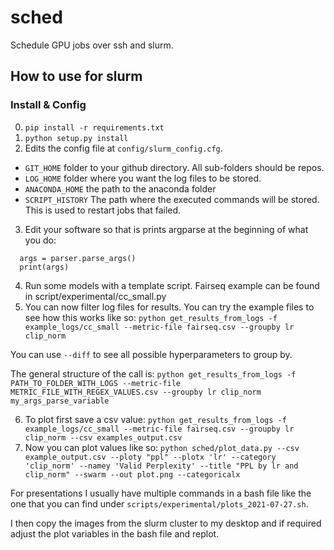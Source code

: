 # sched
Schedule GPU jobs over ssh and slurm.



## How to use for slurm

### Install & Config

0. `pip install -r requirements.txt`
1. `python setup.py install`
2. Edits the config file at `config/slurm_config.cfg`.
  - `GIT_HOME` folder to your github directory. All sub-folders should be repos.
  - `LOG_HOME` folder where you want the log files to be stored.
  - `ANACONDA_HOME` the path to the anaconda folder
  - `SCRIPT_HISTORY` The path where the executed commands will be stored. This is used to restart jobs that failed.

3. Edit your software so that is prints argparse at the beginning of what you do:
```=python
  args = parser.parse_args()
  print(args)
```
4. Run some models with a template script. Fairseq example can be found in script/experimental/cc_small.py
5. You can now filter log files for results. You can try the example files to see how this works like so:
   `python get_results_from_logs -f example_logs/cc_small --metric-file fairseq.csv --groupby lr clip_norm`

You can use `--diff` to see all possible hyperparameters to group by.

The general structure of the call is:
   `python get_results_from_logs -f PATH_TO_FOLDER_WITH_LOGS --metric-file METRIC_FILE_WITH_REGEX_VALUES.csv --groupby lr clip_norm my_args_parse_variable`

6. To plot first save a csv value:
   `python get_results_from_logs -f example_logs/cc_small --metric-file fairseq.csv --groupby lr clip_norm --csv examples_output.csv`
7. Now you can plot values like so:
`python sched/plot_data.py --csv example_output.csv --ploty "ppl" --plotx 'lr' --category 'clip_norm' --namey 'Valid Perplexity' --title "PPL by lr and clip_norm" --swarm --out plot.png --categoricalx`  

For presentations I usually have multiple commands in a bash file like the one that you can find under `scripts/experimental/plots_2021-07-27.sh`.

I then copy the images from the slurm cluster to my desktop and if required adjust the plot variables in the bash file and replot.

